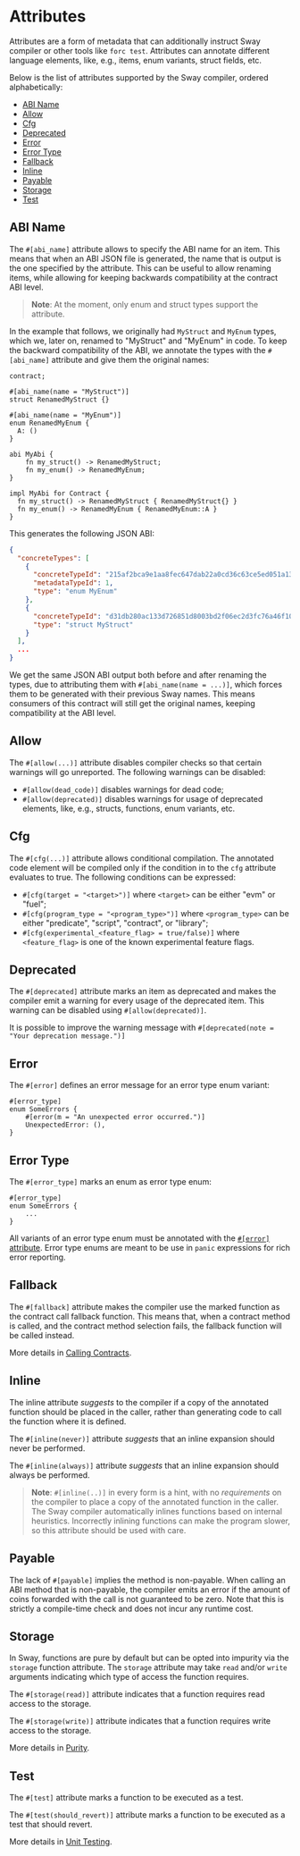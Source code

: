# Attributes

Attributes are a form of metadata that can additionally instruct Sway compiler or other tools like `forc test`. Attributes can annotate different language elements, like, e.g., items, enum variants, struct fields, etc.

Below is the list of attributes supported by the Sway compiler, ordered alphabetically:

- [ABI Name](#abi-name)
- [Allow](#allow)
- [Cfg](#cfg)
- [Deprecated](#deprecated)
- [Error](#error)
- [Error Type](#error-type)
- [Fallback](#fallback)
- [Inline](#inline)
- [Payable](#payable)
- [Storage](#payable)
- [Test](#test)

## ABI Name

The `#[abi_name]` attribute allows to specify the ABI name for an item.
This means that when an ABI JSON file is generated, the name that is output is the one specified
by the attribute. This can be useful to allow renaming items, while allowing for keeping backwards
compatibility at the contract ABI level.

> **Note**: At the moment, only enum and struct types support the attribute.

In the example that follows, we originally had `MyStruct` and `MyEnum` types, which we, later on, renamed to "MyStruct" and "MyEnum" in code. To keep the backward compatibility of the ABI, we annotate the types with the `#[abi_name]` attribute and give them the original names:

```sway
contract;

#[abi_name(name = "MyStruct")]
struct RenamedMyStruct {}

#[abi_name(name = "MyEnum")]
enum RenamedMyEnum {
  A: ()
}

abi MyAbi {
    fn my_struct() -> RenamedMyStruct;
    fn my_enum() -> RenamedMyEnum;
}

impl MyAbi for Contract {
  fn my_struct() -> RenamedMyStruct { RenamedMyStruct{} }
  fn my_enum() -> RenamedMyEnum { RenamedMyEnum::A }
}
```

This generates the following JSON ABI:

```json
{
  "concreteTypes": [
    {
      "concreteTypeId": "215af2bca9e1aa8fec647dab22a0cd36c63ce5ed051a132d51323807e28c0d67",
      "metadataTypeId": 1,
      "type": "enum MyEnum"
    },
    {
      "concreteTypeId": "d31db280ac133d726851d8003bd2f06ec2d3fc76a46f1007d13914088fbd0791",
      "type": "struct MyStruct"
    }
  ],
  ...
}
```

We get the same JSON ABI output both before and after renaming the types, due to attributing them with
`#[abi_name(name = ...)]`, which forces them to be generated with their previous Sway names.
This means consumers of this contract will still get the original names, keeping compatibility at the ABI level.

## Allow

The `#[allow(...)]` attribute disables compiler checks so that certain warnings will go unreported. The following warnings can be disabled:

- `#[allow(dead_code)]` disables warnings for dead code;
- `#[allow(deprecated)]` disables warnings for usage of deprecated elements, like, e.g., structs, functions, enum variants, etc.

## Cfg

The `#[cfg(...)]` attribute allows conditional compilation. The annotated code element will be compiled only if the condition in to the `cfg` attribute evaluates to true. The following conditions can be expressed:

- `#[cfg(target = "<target>")]` where `<target>` can be either "evm" or "fuel";
- `#[cfg(program_type = "<program_type>")]` where `<program_type>` can be either "predicate", "script", "contract", or "library";
- `#[cfg(experimental_<feature_flag> = true/false)]` where `<feature_flag>` is one of the known experimental feature flags.

## Deprecated

The `#[deprecated]` attribute marks an item as deprecated and makes the compiler emit a warning for every usage of the deprecated item. This warning can be disabled using `#[allow(deprecated)]`.

It is possible to improve the warning message with `#[deprecated(note = "Your deprecation message.")]`

## Error

The `#[error]` defines an error message for an error type enum variant:

```sway
#[error_type]
enum SomeErrors {
    #[error(m = "An unexpected error occurred.")]
    UnexpectedError: (),
}
```

## Error Type

The `#[error_type]` marks an enum as error type enum:

```sway
#[error_type]
enum SomeErrors {
    ...
}
```

All variants of an error type enum must be annotated with the [`#[error]` attribute](#error). Error type enums are meant to be use in `panic` expressions for rich error reporting.

## Fallback

The `#[fallback]` attribute makes the compiler use the marked function as the contract call fallback function. This means that, when a contract method is called, and the contract method selection fails, the fallback function will be called instead.

More details in [Calling Contracts](../blockchain-development/calling_contracts.md#fallback).

## Inline

The inline attribute *suggests* to the compiler if a copy of the annotated function should be placed in the caller, rather than generating code to call the function where it is defined.

The `#[inline(never)]` attribute *suggests* that an inline expansion should never be performed.

The `#[inline(always)]` attribute *suggests* that an inline expansion should always be performed.

> **Note**: `#[inline(..)]` in every form is a hint, with no *requirements* on the compiler to place a copy of the annotated function in the caller. The Sway compiler automatically inlines functions based on internal heuristics. Incorrectly inlining functions can make the program slower, so this attribute should be used with care.

## Payable

The lack of `#[payable]` implies the method is non-payable. When calling an ABI method that is non-payable, the compiler emits an error if the amount of coins forwarded with the call is not guaranteed to be zero. Note that this is strictly a compile-time check and does not incur any runtime cost.

## Storage

In Sway, functions are pure by default but can be opted into impurity via the `storage` function attribute. The `storage` attribute may take `read` and/or `write` arguments indicating which type of access the function requires.

The `#[storage(read)]` attribute indicates that a function requires read access to the storage.

The `#[storage(write)]` attribute indicates that a function requires write access to the storage.

More details in [Purity](../blockchain-development/purity.md).

## Test

The `#[test]` attribute marks a function to be executed as a test.

The `#[test(should_revert)]` attribute marks a function to be executed as a test that should revert.

More details in [Unit Testing](../testing/unit-testing.md).
